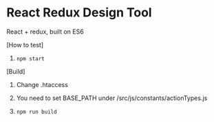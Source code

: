 # React Redux Design Tool
React + redux, built on ES6

[How to test]

1. `npm start`




[Build]

1. Change .htaccess

2. You need to set BASE_PATH under /src/js/constants/actionTypes.js

3. `npm run build`
